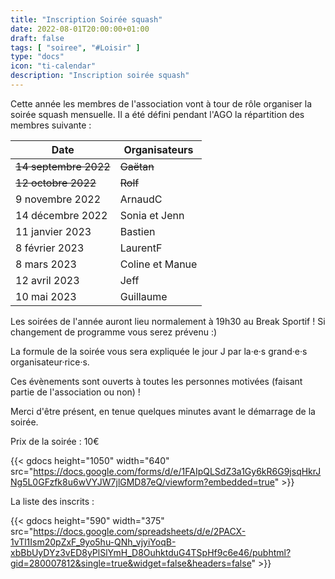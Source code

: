 ```yaml
---
title: "Inscription Soirée squash"
date: 2022-08-01T20:00:00+01:00
draft: false
tags: [ "soiree", "#Loisir" ]
type: "docs"
icon: "ti-calendar"
description: "Inscription soirée squash"
---
```


Cette année les membres de l'association vont à tour de rôle organiser la soirée squash mensuelle. Il a été défini pendant l'AGO la répartition des membres suivante :

| Date                  | Organisateurs    |
|-----------------------| -----------------|
| ~~14 septembre 2022~~ | ~~Gaëtan~~       |
| ~~12 octobre 2022~~   | ~~Rolf~~         |
| 9 novembre 2022       | ArnaudC          |
| 14 décembre 2022      | Sonia et Jenn    |
| 11 janvier 2023       | Bastien          |
| 8 février 2023        | LaurentF         |
| 8 mars 2023           | Coline et Manue  |
| 12 avril 2023         | Jeff             |
| 10 mai 2023           | Guillaume        |

Les soirées de l'année auront lieu normalement à 19h30 au Break Sportif ! Si changement de programme vous serez prévenu :)

La formule de la soirée vous sera expliquée le jour J par la·e·s grand·e·s organisateur·rice·s.

Ces évènements sont ouverts à toutes les personnes motivées (faisant partie de l'association ou non) !

Merci d'être présent, en tenue quelques minutes avant le démarrage de la soirée.

Prix de la soirée : 10€

{{< gdocs height="1050" width="640" src="https://docs.google.com/forms/d/e/1FAIpQLSdZ3a1Gy6kR6G9jsqHkrJNg5L0GFzfk8u6wVYJW7jlGMD87eQ/viewform?embedded=true" >}}

La liste des inscrits :

{{< gdocs height="590" width="375" src="https://docs.google.com/spreadsheets/d/e/2PACX-1vTl1Ism20pZxF_9yo5hu-QNh_vjyiYoqB-xbBbUyDYz3vED8yPlSlYmH_D8OuhktduG4TSpHf9c6e46/pubhtml?gid=280007812&single=true&widget=false&headers=false" >}}
